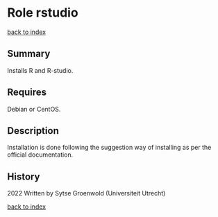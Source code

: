 # Role rstudio
[back to index](../index.md#Roles)

## Summary
Installs R and R-studio. 

## Requires
Debian or CentOS.

## Description
Installation is done following the suggestion way of installing as per the official documentation.

## History
2022 Written by Sytse Groenwold (Universiteit Utrecht)

[back to index](../index.md#Roles)
